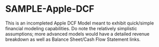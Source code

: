 # SAMPLE-Apple-DCF
This is an incompleted Apple DCF Model meant to exhibit quick/simple financial modeling capabilities.
Do note the relatively simplistic assumptions; more advanced models would have a detailed revenue breakdown as well as Balance Sheet/Cash Flow Statement links.
